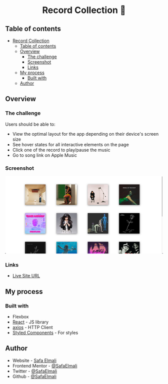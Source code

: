 <div align="center">
            
# Record Collection 🎵 
            
</div>

## Table of contents

- [Record Collection](#frontend-mentor---nft-preview-card-component-solution)
  - [Table of contents](#table-of-contents)
  - [Overview](#overview)
    - [The challenge](#the-challenge)
    - [Screenshot](#screenshot)
    - [Links](#links)
  - [My process](#my-process)
    - [Built with](#built-with)
  - [Author](#author)

## Overview

### The challenge

Users should be able to:

- View the optimal layout for the app depending on their device's screen size
- See hover states for all interactive elements on the page
- Click one of the record to play/pause the music
- Go to song link on Apple Music

### Screenshot

![](./screenshot/screenshot.png)

### Links

- [Live Site URL](https://record-collection.vercel.app/)

## My process

### Built with

- Flexbox
- [React](https://reactjs.org/) - JS library
- [axios](https://github.com/axios/axios) - HTTP Client
- [Styled Components](https://styled-components.com/) - For styles

## Author

- Website - [Safa Elmali](https://safaelmali.com/)
- Frontend Mentor - [@SafaElmali](https://www.frontendmentor.io/profile/SafaElmali)
- Twitter - [@SafaElmali](https://twitter.com/SafaElmali)
- Github - [@SafaElmali](https://github.com/SafaElmali)

